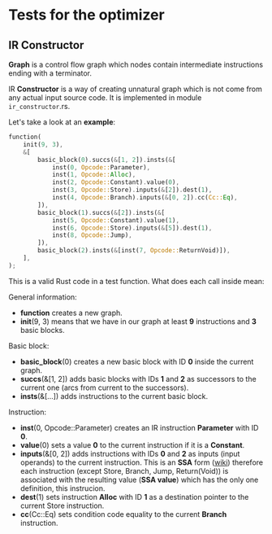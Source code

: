 # Tests for the optimizer

## IR Constructor

**Graph** is a control flow graph which nodes contain intermediate instructions ending with a
terminator.

IR **Constructor** is a way of creating unnatural graph which is not come from any actual input
source code. It is implemented in module `ir_constructor`.rs.

Let's take a look at an **example**:

```rust
function(
    init(9, 3),
    &[
        basic_block(0).succs(&[1, 2]).insts(&[
            inst(0, Opcode::Parameter),
            inst(1, Opcode::Alloc),
            inst(2, Opcode::Constant).value(0),
            inst(3, Opcode::Store).inputs(&[2]).dest(1),
            inst(4, Opcode::Branch).inputs(&[0, 2]).cc(Cc::Eq),
        ]),
        basic_block(1).succs(&[2]).insts(&[
            inst(5, Opcode::Constant).value(1),
            inst(6, Opcode::Store).inputs(&[5]).dest(1),
            inst(8, Opcode::Jump),
        ]),
        basic_block(2).insts(&[inst(7, Opcode::ReturnVoid)]),
    ],
);
```

This is a valid Rust code in a test function. What does each call inside mean:

General information:
* **function** creates a new graph.
* **init**(9, 3) means that we have in our graph at least **9** instructions and **3** basic blocks.

Basic block:
* **basic_block**(0) creates a new basic block with ID **0** inside the current graph.
* **succs**(&[1, 2]) adds basic blocks with IDs **1** and **2** as successors to the current one (arcs from
current to the successors).
* **insts**(&[...]) adds instructions to the current basic block.

Instruction:
* **inst**(0, Opcode::Parameter) creates an IR instruction **Parameter** with ID **0**.
* **value**(0) sets a value **0** to the current instruction if it is a **Constant**.
* **inputs**(&[0, 2]) adds instructions with IDs **0** and **2** as inputs (input operands) to the
current instruction. This is an **SSA** form ([wiki](https://en.wikipedia.org/wiki/Static_single-assignment_form)) therefore each instruction (except Store, Branch,
Jump, Return(Void)) is associated with the resulting value (**SSA value**) which has the only
one definition, this instrucion.
* **dest**(1) sets instruction **Alloc** with ID **1** as a destination pointer to the current Store
instruction.
* **cc**(Cc::Eq) sets condition code equality to the current **Branch** instruction.
